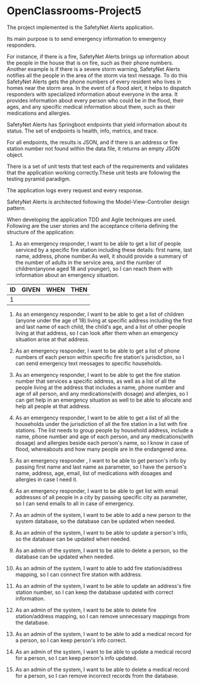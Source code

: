 # OpenClassrooms-Project5

The project implemented is the SafetyNet Alerts application.

Its main purpose is to send emergency information to emergency responders.

For instance, if there is a fire, SafetyNet Alerts brings up information 
about the people in the house that is on fire, such as their phone numbers. 
Another example is if there is a severe storm warning, SafetyNet Alerts 
notifies all the people in the area of the storm via text message. 
To do this SafetyNet Alerts gets the phone numbers of every resident 
who lives in homes near the storm area.
In the event of a flood alert, it helps to dispatch responders with specialized 
information about everyone in the area. It provides information about every person who could 
be in the flood, their ages, and any specific medical information about them, 
such as their medications and allergies.

SafetyNet Alerts has Springboot endpoints that yield information about its status. 
The set of endpoints is health, info, metrics, and trace. 

For all endpoints, the results is JSON, and if there is an address or 
fire station number not found within the data file, it returns an empty JSON object. 

There is a set of unit tests that test each of the requirements and validates 
that the application working correctly.These unit tests are following the testing pyramid 
paradigm. 

The application logs every request and every response.

SafetyNet Alerts is architected following the Model-View-Controller design pattern.

When developing the application TDD and Agile techniques are used.
Following are the user stories and the acceptance criteria defining the structure of the application:

1. As an emergency responder, I want to be able to get a list of people serviced by a
specific fire station including these details: first name, last name, 
address, phone number.As well, it should provide a summary of the number of 
adults in the service area, and the number of children(anyone aged 18 and younger), 
so I can reach them with information about an emergency situation.

| ID | GIVEN | WHEN | THEN|
| --- | --- | --- | --- |
| 1 | 

1. As an emergency responder, I want to be able to get a list of children
(anyone under the age of 18) living at specific address including the first and 
last name of each child, the child's age, and a list of other people living at that
address, so I can look after them when an emergency situation arise at that address.

1. As an emergency responder, I want to be able to get a list of phone numbers of each
person within specific fire station's jurisdiction, so I can send emergency text 
messages to specific households.

1. As an emergency responder, I want to be able to get the fire station number that services 
a specific address, as well as a list of all the people living at the address that 
includes a name, phone number and age of all person, and any medications(with dosage) 
and allergies, so I can get help in an emergency situation as well to be able to 
allocate and help all people at that address.

1. As an emergency responder, I want to be able to get a list of all the households under 
the jurisdiction of all the fire station in a list with fire stations. The list needs to 
group people by household address, include a name, phone number and age of each person, 
and any medications(with dosage) and allergies beside each person's name, so I know in 
case of flood, whereabouts and how many people are in the endangered area.

1. As an emergency responder , I want to be able to get person's info by passing first name and 
last name as parameter, so I have the person's name, address, age, email, list of medications 
with dosages and allergies in case I need it.

1. As an emergency responder, I want to be able to get list with email addresses of all people 
in a city by passing specific city as parameter, so I can send emails to all in case of 
emergency.

1. As an admin of the system, I want to be able to add a new person to the system database, so 
the database can be updated when needed.

1. As an admin of the system, I want to be able to update a person's info, so the database can 
be updated when needed.

1. As an admin of the system, I want to be able to delete a person, so the database can be updated
when needed.

1. As an admin of the system, I want to able to add fire station/address mapping, so I can connect
fire station with address.

1. As an admin of the system, I want to be able to update an address's fire station number, so I
can keep the database updated with correct information.

1. As an admin of the system, I want to be able to delete fire station/address mapping, so I can
remove unnecessary mappings from the database.

1. As an admin of the system, I want to be able to add a medical record for a person, so I can keep 
person's info correct.

1. As an admin of the system, I want to be able to update a medical record for a person, so I can 
keep person's info updated.

1. As an admin of the system, I want to be able to delete a medical record for a person, so I can 
remove incorrect records from the database.
  


